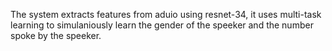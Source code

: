 The system extracts features from aduio using resnet-34, it uses multi-task learning to simulaniously learn the gender of the speeker and the number spoke by the speeker.
